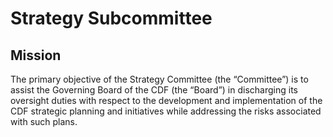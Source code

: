 # Strategy Subcommittee

## Mission

The primary objective of the Strategy Committee (the “Committee”) is to assist the Governing Board of the CDF (the “Board”) 
in discharging its oversight duties with respect to the development and implementation of the CDF strategic planning and 
initiatives while addressing the risks associated with such plans.
